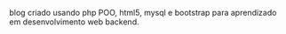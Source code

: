blog criado usando php POO, html5, mysql e bootstrap para aprendizado em desenvolvimento web backend.